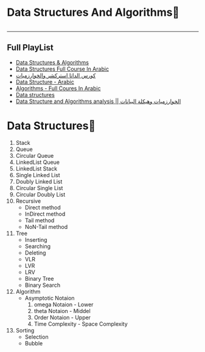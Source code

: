 # Data Structures And Algorithms🥇
<img src="./assets/Ds.jpg" alt=""/>
<hr/>
<h2> Full PlayList</h2>
 <ul>
  <li> <a href="https://www.youtube.com/playlist?list=PLz_PatIPLDkBLnPxDiBjauB1wdNHPyxty">Data Structures & Algorithms</a></li>
   <li> <a href="https://www.youtube.com/playlist?list=PLCInYL3l2AajqOUW_2SwjWeMwf4vL4RSp">Data Structures Full Course In Arabic</a></li>
    <li> <a href="https://www.youtube.com/playlist?list=PLnzqK5HvcpwS70RtOyS_DlH5iSa4U0IO1">كورس الداتا استركشر والخوارزميات</a></li>
     <li> <a href="https://www.youtube.com/playlist?list=PLwCMLs3sjOY4UQq4vXgGPwGLVX1Y5faaS">Data Structure - Arabic</a></li>
       <li> <a href="https://www.youtube.com/playlist?list=PLwCMLs3sjOY6KH-8c9F-lMWn-r02hyoV_">Algorithms - Full Coures In Arabic</a></li>
       <li> <a href="https://www.youtube.com/playlist?list=PL2_aWCzGMAwI3W_JlcBbtYTwiQSsOTa6P">Data structures</a></li>
       <li> <a href="https://www.youtube.com/watch?v=eNOZjwJVIxg&list=PLF8OvnCBlEY3a1pbPrE6fvNuV3qi-6KRf">Data Structure and Algorithms analysis || الخوارزميات وهيكلة البيانات</a></li>
  </ul>
<h1>Data Structures💯</h1>

  <ol type="1">
         <li> Stack</li>
         <li>Queue</li>
         <li>Circular Queue</li>
         <li>LinkedList Queue</li>
         <li>LinkedList Stack</li>
         <li>Single Linked List</li>
         <li>Doubly Linked List </li>
         <li>Circular Single List</li>
         <li> Circular Doubly List</li>
         <li> Recursive
              <ul> 
                <li>Direct method</li>
                <li>InDirect method</li>
                 <li>Tail method</li>
                 <li>NoN-Tail method</li>
           </ul>
  </li>
    <li>Tree 
     <ul> 
                <li>Inserting</li>
                <li>Searching</li>
                 <li>Deleting</li>
           </ul>
     <ul> 
                <li>VLR</li>
                <li>LVR</li>
                 <li>LRV</li>
           </ul>
           <ul>
             <li>Binary Tree</li>
             <li>Binary Search</li>
           </ul>
    </li>
    <li>
      Algorithm
       <ul>
         <li> Asymptotic Notaion 
           <ol>
             <li>omega Notaion - Lower</li>
             <li>theta Notaion - Middel</li>
             <li> Order Notaion - Upper</li>
         </li>
         <li>Time Complexity - Space Complexity </li>
         </ul>
      </li>
      <li> Sorting
          <ul start="A">
           <li>Selection</li>
            <li>Bubble</li>
          </ul>
        </li>
     </ol>


